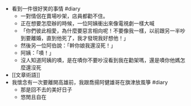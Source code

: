 - 看到一件很好笑的事情 #diary
	- 一對情侶在賣場吵架，店員都勸不住。
	- 正在想要怎麼辦的時候，一位阿姨衝出來像電視劇一樣大喊
	- 「你們彼此相愛，為什麼要惡言相向呢！不要像我一樣，以前跟另一半吵到要離婚，直到他死了，我才發現我好想他！」
	- 然後另一位阿伯說：「幹你娘我還沒死！」
	- 阿姨：「嘖！」
	- 沒人知道阿姨的嘖，是在嘖你不要吵沒看到我在勸架嗎，還是嘖你他媽怎麼還沒死
- [[文章術語]]
- 我懷念有一次要離開高雄前，我跟喬揚阿健雄哥在旗津放風箏 #diary
	- 那是回不去的美好日子
	- 悠閒且自在
